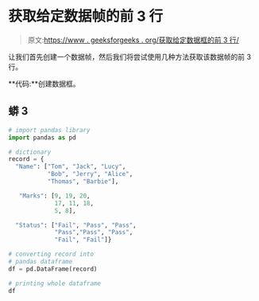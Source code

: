 # 获取给定数据帧的前 3 行

> 原文:[https://www . geeksforgeeks . org/获取给定数据框的前 3 行/](https://www.geeksforgeeks.org/get-the-first-3-rows-of-a-given-dataframe/)

让我们首先创建一个数据帧，然后我们将尝试使用几种方法获取该数据帧的前 3 行。

**代码:**创建数据框。

## 蟒 3

```py
# import pandas library
import pandas as pd

# dictionary
record = {
  "Name": ["Tom", "Jack", "Lucy",
           "Bob", "Jerry", "Alice",
           "Thomas", "Barbie"],

   "Marks": [9, 19, 20, 
             17, 11, 18,
             5, 8], 

  "Status": ["Fail", "Pass", "Pass",
             "Pass","Pass", "Pass",
             "Fail", "Fail"]}

# converting record into
# pandas dataframe
df = pd.DataFrame(record)

# printing whole dataframe
df
```